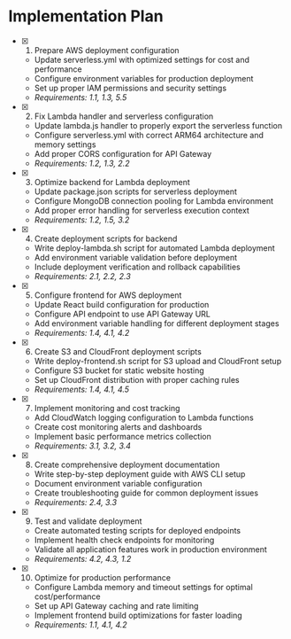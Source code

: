 # Implementation Plan

- [x] 1. Prepare AWS deployment configuration

  - Update serverless.yml with optimized settings for cost and performance
  - Configure environment variables for production deployment
  - Set up proper IAM permissions and security settings
  - _Requirements: 1.1, 1.3, 5.5_

- [x] 2. Fix Lambda handler and serverless configuration

  - Update lambda.js handler to properly export the serverless function
  - Configure serverless.yml with correct ARM64 architecture and memory settings
  - Add proper CORS configuration for API Gateway
  - _Requirements: 1.2, 1.3, 2.2_

- [x] 3. Optimize backend for Lambda deployment

  - Update package.json scripts for serverless deployment
  - Configure MongoDB connection pooling for Lambda environment
  - Add proper error handling for serverless execution context
  - _Requirements: 1.2, 1.5, 3.2_

- [x] 4. Create deployment scripts for backend

  - Write deploy-lambda.sh script for automated Lambda deployment
  - Add environment variable validation before deployment
  - Include deployment verification and rollback capabilities
  - _Requirements: 2.1, 2.2, 2.3_

- [x] 5. Configure frontend for AWS deployment

  - Update React build configuration for production
  - Configure API endpoint to use API Gateway URL
  - Add environment variable handling for different deployment stages
  - _Requirements: 1.4, 4.1, 4.2_

- [x] 6. Create S3 and CloudFront deployment scripts

  - Write deploy-frontend.sh script for S3 upload and CloudFront setup
  - Configure S3 bucket for static website hosting
  - Set up CloudFront distribution with proper caching rules
  - _Requirements: 1.4, 4.1, 4.5_

- [x] 7. Implement monitoring and cost tracking

  - Add CloudWatch logging configuration to Lambda functions
  - Create cost monitoring alerts and dashboards
  - Implement basic performance metrics collection
  - _Requirements: 3.1, 3.2, 3.4_

- [x] 8. Create comprehensive deployment documentation

  - Write step-by-step deployment guide with AWS CLI setup
  - Document environment variable configuration
  - Create troubleshooting guide for common deployment issues
  - _Requirements: 2.4, 3.3_

- [x] 9. Test and validate deployment

  - Create automated testing scripts for deployed endpoints
  - Implement health check endpoints for monitoring
  - Validate all application features work in production environment
  - _Requirements: 4.2, 4.3, 1.2_

- [x] 10. Optimize for production performance
  - Configure Lambda memory and timeout settings for optimal cost/performance
  - Set up API Gateway caching and rate limiting
  - Implement frontend build optimizations for faster loading
  - _Requirements: 1.1, 4.1, 4.2_

